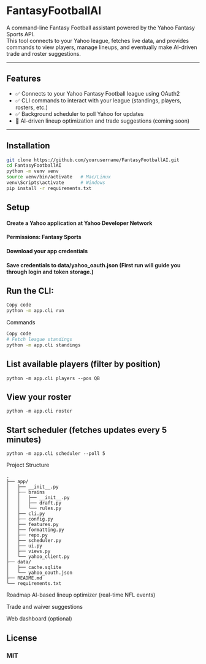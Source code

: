 # FantasyFootballAI

A command-line Fantasy Football assistant powered by the Yahoo Fantasy Sports API.  
This tool connects to your Yahoo league, fetches live data, and provides commands to view players, manage lineups, and eventually make AI-driven trade and roster suggestions.

---

## Features
- ✅ Connects to your Yahoo Fantasy Football league using OAuth2  
- ✅ CLI commands to interact with your league (standings, players, rosters, etc.)  
- ✅ Background scheduler to poll Yahoo for updates  
- 🚧 AI-driven lineup optimization and trade suggestions (coming soon)

---

## Installation

```bash
git clone https://github.com/yourusername/FantasyFootballAI.git
cd FantasyFootballAI
python -m venv venv
source venv/bin/activate   # Mac/Linux
venv\Scripts\activate      # Windows
pip install -r requirements.txt 
```

## Setup
#### Create a Yahoo application at Yahoo Developer Network

#### Permissions: Fantasy Sports

#### Download your app credentials

#### Save credentials to data/yahoo_oauth.json (First run will guide you through login and token storage.)

## Run the CLI:

```bash
Copy code
python -m app.cli run
```
Commands
```bash
Copy code
# Fetch league standings
python -m app.cli standings
```

## List available players (filter by position)
```python -m app.cli players --pos QB```

## View your roster
```python -m app.cli roster```

## Start scheduler (fetches updates every 5 minutes)
```python -m app.cli scheduler --poll 5```

Project Structure
```
.
├── app/
│   ├── __init__.py
│   ├── brains
│   │   ├── __init__.py
│   │   ├── draft.py
│   │   └── rules.py
│   ├── cli.py
│   ├── config.py
│   ├── features.py
│   ├── formatting.py
│   ├── repo.py
│   ├── scheduler.py
│   ├── ui.py
│   ├── views.py
│   └── yahoo_client.py
├── data/
│   ├── cache.sqlite
│   └── yahoo_oauth.json
├── README.md
└── requirements.txt

```
Roadmap
 AI-based lineup optimizer (real-time NFL events)

 Trade and waiver suggestions

 Web dashboard (optional)

## License
### MIT